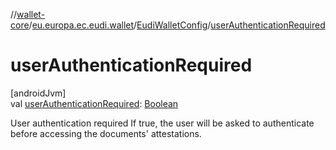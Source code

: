 //[wallet-core](../../../index.md)/[eu.europa.ec.eudi.wallet](../index.md)/[EudiWalletConfig](index.md)/[userAuthenticationRequired](user-authentication-required.md)

# userAuthenticationRequired

[androidJvm]\
val [userAuthenticationRequired](user-authentication-required.md): [Boolean](https://kotlinlang.org/api/latest/jvm/stdlib/kotlin/-boolean/index.html)

User authentication required If true, the user will be asked to authenticate before accessing the
documents' attestations.

